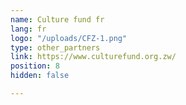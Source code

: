 ```yaml
---
name: Culture fund fr
lang: fr
logo: "/uploads/CFZ-1.png"
type: other_partners
link: https://www.culturefund.org.zw/
position: 8
hidden: false

---
```

